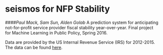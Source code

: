# seismos for NFP Stability
####_Paul Mack, Sam Sun, Alden Golab_
A prediction system for anticipating not-for-profit service provider fiscal stability year-over-year. 
Final project for Machine Learning in Public Policy, Spring 2016.

Data are provided by the US Internal Revenue Service (IRS) for 2012-2015. The data can be found [here](https://www.irs.gov/uac/soi-tax-stats-annual-extract-of-tax-exempt-organization-financial-data).
